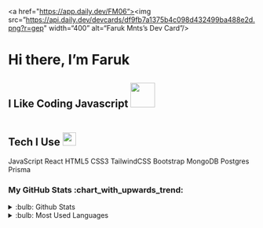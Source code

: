 

<a href="https://app.daily.dev/FM06“><img src=”https://api.daily.dev/devcards/df9fb7a1375b4c098d432499ba488e2d.png?r=gep" width=“400” alt=“Faruk Mnts’s Dev Card”/></a>

<h1 align=“left”>Hi there, I’m Faruk</h1>

<h2 align=“left”>I Like Coding Javascript <img src = "https://media.giphy.com/media/ln7z2eWriiQAllfVcn/giphy.gif" width = 50px align=“center” /></h2>

<p align=“left”>
<a href="https://www.linkedin.com/in/faruk-mintaş-271003220604151113/" target="_blank"><img alt="" src="https://img.shields.io/badge/LinkedIn-0077B5?style=normal&logo=linkedin&logoColor=white" style=“vertical-align:center” /></a></a>
</p>

<h2 align=‘left’> Tech I Use <img src = "https://media2.giphy.com/media/QssGEmpkyEOhBCb7e1/giphy.gif?cid=ecf05e47a0n3gi1bfqntqmob8g9aid1oyj2wr3ds3mg700bl&rid=giphy.gif" width = 27px/> </h2>

JavaScript
React
HTML5
CSS3
TailwindCSS
Bootstrap
MongoDB
Postgres
Prisma

<h3>My GitHub Stats :chart_with_upwards_trend:</h3>
<p ><details>
<summary>:bulb: Github Stats</summary>
<img src="https://github-readme-stats.vercel.app/api?username=iamProcoder&theme=tokyonight"/>

</details>
<details>
<summary>:bulb: Most Used Languages</summary>
<img src="https://github-readme-stats.vercel.app/api/top-langs/?username=iamProcoder&langs_count=10&theme=tokyonight&layout=compact" alt=“iamProcoder :: Top Langs” />
</details></p>


<!--
**iamProcoder/iamProcoder** is a ✨ _special_ ✨ repository because its `README.md` (this file) appears on your GitHub profile.

Here are some ideas to get you started:

- 🔭 I’m currently working on ...
- 🌱 I’m currently learning ...
- 👯 I’m looking to collaborate on ...
- 🤔 I’m looking for help with ...
- 💬 Ask me about ...
- 📫 How to reach me: ...
- 😄 Pronouns: ...
- ⚡ Fun fact: ...
-->
